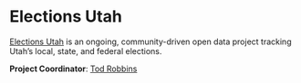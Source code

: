 # Elections Utah

[Elections Utah](http://www.electionsutah.org) is an ongoing, community-driven open data project tracking Utah’s local, state, and federal elections.

**Project Coordinator**: [Tod Robbins](https://github.com/todrobbins)
